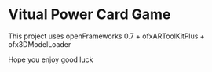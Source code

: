 Vitual Power Card Game
===============

This project uses openFrameworks 0.7 + ofxARToolKitPlus + ofx3DModelLoader

Hope you enjoy
 good luck


